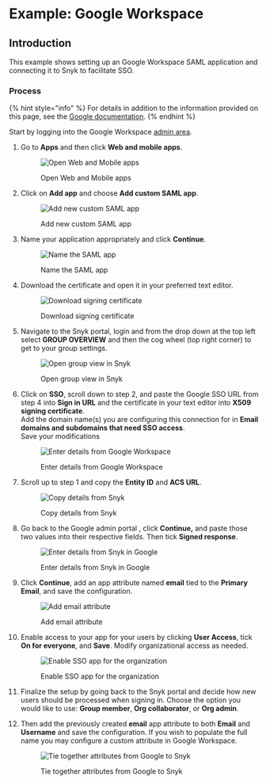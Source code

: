 # Example: Google Workspace

## Introduction

This example shows setting up an Google Workspace SAML application and connecting it to Snyk to facilitate SSO.

### Process

{% hint style="info" %}
For details in addition to the information provided on this page, see the [Google documentation](https://support.google.com/a/answer/6087519).
{% endhint %}

Start by logging into the Google Workspace [admin area](https://admin.google.com).

1.  Go to **Apps** and then click **Web and mobile apps**.

    <figure><img src="../../../.gitbook/assets/1 (1) (2) (1) (1) (1) (1) (1) (1) (1) (1) (1) (1) (1) (1) (1) (1) (1) (1) (1) (1) (1) (1) (1) (1).png" alt="Open Web and Mobile apps"><figcaption><p>Open Web and Mobile apps</p></figcaption></figure>
2.  Click on **Add app** and choose **Add custom SAML app**.

    <figure><img src="../../../.gitbook/assets/2.png" alt="Add new custom SAML app"><figcaption><p>Add new custom SAML app</p></figcaption></figure>
3.  Name your application appropriately and click **Continue**.

    <figure><img src="../../../.gitbook/assets/3 (4).png" alt="Name the SAML app"><figcaption><p>Name the SAML app</p></figcaption></figure>
4.  Download the certificate and open it in your preferred text editor.

    <figure><img src="../../../.gitbook/assets/4 (1) (1) (1).png" alt="Download signing certificate"><figcaption><p>Download signing certificate</p></figcaption></figure>
5.  Navigate to the Snyk portal, login and from the drop down at the top left select **GROUP OVERVIEW** and then the cog wheel (top right corner) to get to your group settings.

    <figure><img src="../../../.gitbook/assets/1 (1) (1) (1) (1) (1) (1) (1) (1) (1) (1) (1) (1) (1) (1) (1) (1) (1) (1) (1) (1) (1) (1) (1) (1) (1) (1) (1).png" alt="Open group view in Snyk"><figcaption><p>Open group view in Snyk</p></figcaption></figure>
6.  Click on **SSO**, scroll down to step 2, and paste the Google SSO URL from step 4 into **Sign in URL** and the certificate in your text editor into **X509 signing certificate**.\
    Add the domain name(s) you are configuring this connection for in **Email domains and subdomains that need SSO access**.\
    Save your modifications

    <figure><img src="../../../.gitbook/assets/6 (2) (1) (1) (1) (1) (1) (1) (1) (1) (1).png" alt="Enter details from Google Workspace"><figcaption><p>Enter details from Google Workspace</p></figcaption></figure>
7.  Scroll up to step 1 and copy the **Entity ID** and **ACS URL**.

    <figure><img src="../../../.gitbook/assets/7 (1).png" alt="Copy details from Snyk"><figcaption><p>Copy details from Snyk</p></figcaption></figure>
8.  Go back to the Google admin portal , click **Continue,** and paste those two values into their respective fields. Then tick **Signed response**.

    <figure><img src="../../../.gitbook/assets/8 (3).png" alt="Enter details from Snyk in Google"><figcaption><p>Enter details from Snyk in Google</p></figcaption></figure>
9.  Click **Continue**, add an app attribute named **email** tied to the **Primary Email**, and save the configuration.

    <figure><img src="../../../.gitbook/assets/9 (3) (1) (1) (1) (1) (1) (1).png" alt="Add email attribute"><figcaption><p>Add email attribute</p></figcaption></figure>
10. Enable access to your app for your users by clicking **User Access**, tick **On for everyone**, and **Save**. Modify organizational access as needed.

    <figure><img src="../../../.gitbook/assets/10 (1).png" alt="Enable SSO app for the organization"><figcaption><p>Enable SSO app for the organization</p></figcaption></figure>
11. Finalize the setup by going back to the Snyk portal and decide how new users should be processed when signing in. Choose the option you would like to use: **Group member**, **Org collaborator**, or **Org admin**.
12. Then add the previously created **email** app attribute to both **Email** and **Username** and save the configuration. If you wish to populate the full name you may configure a custom attribute in Google Workspace.

    <figure><img src="../../../.gitbook/assets/11.png" alt="Tie together attributes from Google to Snyk"><figcaption><p>Tie together attributes from Google to Snyk</p></figcaption></figure>
